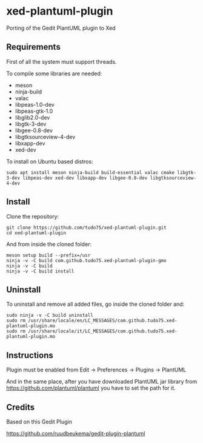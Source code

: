 # xed-plantuml-plugin
Porting of the Gedit PlantUML plugin to Xed

## Requirements
First of all the system must support threads.

To compile some libraries are needed:

* meson
* ninja-build
* valac
* libpeas-1.0-dev
* libpeas-gtk-1.0
* libglib2.0-dev
* libgtk-3-dev
* libgee-0.8-dev
* libgtksourceview-4-dev
* libxapp-dev
* xed-dev

To install on Ubuntu based distros:

    sudo apt install meson ninja-build build-essential valac cmake libgtk-3-dev libpeas-dev xed-dev libxapp-dev libgee-0.8-dev libgtksourceview-4-dev

## Install
Clone the repository:
	
	git clone https://github.com/tudo75/xed-plantuml-plugin.git
	cd xed-plantuml-plugin

And from inside the cloned folder:
	
	meson setup build --prefix=/usr
	ninja -v -C build com.github.tudo75.xed-plantuml-plugin-gmo
	ninja -v -C build
	ninja -v -C build install

## Uninstall
To uninstall and remove all added files, go inside the cloned folder and:

	sudo ninja -v -C build uninstall
	sudo rm /usr/share/locale/en/LC_MESSAGES/com.github.tudo75.xed-plantuml-plugin.mo
	sudo rm /usr/share/locale/it/LC_MESSAGES/com.github.tudo75.xed-plantuml-plugin.mo

## Instructions
Plugin must be enabled from Edit -> Preferences -> Plugins -> PlantUML

And in the same place, after you have downloaded PlantUML jar library from 
https://github.com/plantuml/plantuml
you have to set the path for it. 


## Credits
Based on this Gedit Plugin

https://github.com/ruudbeukema/gedit-plugin-plantuml
